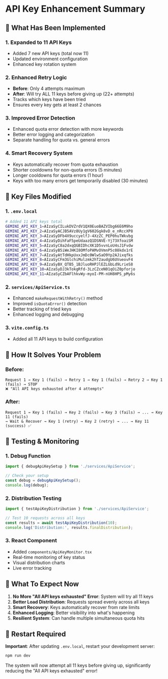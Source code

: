 # API Key Enhancement Summary

## 🚀 What Has Been Implemented

### 1. **Expanded to 11 API Keys**
- Added 7 new API keys (total now 11)
- Updated environment configuration
- Enhanced key rotation system

### 2. **Enhanced Retry Logic**
- **Before**: Only 4 attempts maximum
- **After**: Will try ALL 11 keys before giving up (22+ attempts)
- Tracks which keys have been tried
- Ensures every key gets at least 2 chances

### 3. **Improved Error Detection**
- Enhanced quota error detection with more keywords
- Better error logging and categorization
- Separate handling for quota vs. general errors

### 4. **Smart Recovery System**
- Keys automatically recover from quota exhaustion
- Shorter cooldowns for non-quota errors (5 minutes)
- Longer cooldowns for quota errors (1 hour)
- Keys with too many errors get temporarily disabled (30 minutes)

## 🔧 Key Files Modified

### 1. `.env.local`
```bash
# Added 11 API keys total
GEMINI_API_KEY_1=AIzaSyCILukDVZrdV1QX0EuoBAZVIbg66E6M9ho
GEMINI_API_KEY_2=AIzaSyACJB5AVz8Uy1gV602Ggk8vD_e_nRccXP8
GEMINI_API_KEY_3=AIzaSyDFb4X9uccyelfJ-4XzZC_PEP0huTWkvbg
GEMINI_API_KEY_4=AIzaSyDihFaF5peUdaazQ1DSNVE-Yj73XfoaiSM
GEMINI_API_KEY_5=AIzaSyC8a2dxqQGBIDhcXK1D5vvnLoU4sJ1Fvdw
GEMINI_API_KEY_6=AIzaSyB5iWeJHKI8OMfoPAMvOVmnP5c08kdx1rE
GEMINI_API_KEY_7=AIzaSyAtTdHkpUxxJmDc0WlwSaO9Yp2AJixqfks
GEMINI_API_KEY_8=AIzaSyCFm3GlchiMulzmk2hT2audgU6UVueovF4
GEMINI_API_KEY_9=AIzaSyBX_QTB5_1BJluoRHPJlEZLGbLd9LrieS8
GEMINI_API_KEY_10=AIzaSyDJ3kTokgRfd-3LzCZceN01qOiZ0pforjo
GEMINI_API_KEY_11=AIzaSyCZbAFlhkvWy-myoI-PM-nUH8HPS_pMy6s
```

### 2. `services/ApiService.ts`
- Enhanced `makeRequestWithRetry()` method
- Improved `isQuotaError()` detection
- Better tracking of tried keys
- Enhanced logging and debugging

### 3. `vite.config.ts`
- Added all 11 API keys to build configuration

## 🎯 How It Solves Your Problem

### **Before:**
```
Request 1 → Key 1 (fails) → Retry 1 → Key 1 (fails) → Retry 2 → Key 1 (fails) → STOP
❌ "All API keys exhausted after 4 attempts"
```

### **After:**
```
Request 1 → Key 1 (fails) → Key 2 (fails) → Key 3 (fails) → ... → Key 11 (fails)
→ Wait & Recover → Key 1 (retry) → Key 2 (retry) → ... → Key 11 (success) ✅
```

## 🧪 Testing & Monitoring

### 1. **Debug Function**
```typescript
import { debugApiKeySetup } from './services/ApiService';

// Check your setup
const debug = debugApiKeySetup();
console.log(debug);
```

### 2. **Distribution Testing**
```typescript
import { testApiKeyDistribution } from './services/ApiService';

// Test 10 requests across all keys
const results = await testApiKeyDistribution(10);
console.log('Distribution:', results.finalDistribution);
```

### 3. **React Component**
- Added `components/ApiKeyMonitor.tsx`
- Real-time monitoring of key status
- Visual distribution charts
- Live error tracking

## 🚀 What To Expect Now

1. **No More "All API keys exhausted" Error**: System will try all 11 keys
2. **Better Load Distribution**: Requests spread evenly across all keys
3. **Smart Recovery**: Keys automatically recover from rate limits
4. **Enhanced Logging**: Better visibility into what's happening
5. **Resilient System**: Can handle multiple simultaneous quota hits

## 🔄 Restart Required

**Important**: After updating `.env.local`, restart your development server:

```bash
npm run dev
```

The system will now attempt all 11 keys before giving up, significantly reducing the "All API keys exhausted" error!
